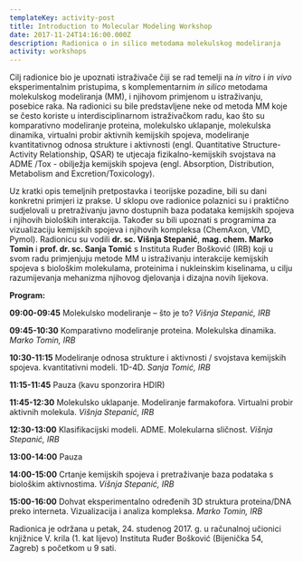 ```yaml
---
templateKey: activity-post
title: Introduction to Molecular Modeling Workshop
date: 2017-11-24T14:16:00.000Z
description: Radionica o in silico metodama molekulskog modeliranja
activity: workshops
---
```

Cilj radionice bio je upoznati istraživače čiji se rad temelji na *in vitro* i *in vivo* eksperimentalnim pristupima, s komplementarnim *in silico* metodama molekulskog modeliranja (MM), i njihovom primjenom u istraživanju, posebice raka. Na radionici su bile predstavljene neke od metoda MM koje se često koriste u interdisciplinarnom istraživačkom radu, kao što su komparativno modeliranje proteina, molekulsko uklapanje, molekulska dinamika, virtualni probir aktivnih kemijskih spojeva, modeliranje kvantitativnog odnosa strukture i aktivnosti (engl. Quantitative Structure-Activity Relationship, QSAR) te utjecaja fizikalno-kemijskih svojstava na ADME /Tox - obilježja kemijskih spojeva (engl. Absorption, Distribution, Metabolism and Excretion/Toxicology). 

Uz kratki opis temeljnih pretpostavka i teorijske pozadine, bili su dani konkretni primjeri iz prakse. U sklopu ove radionice polaznici su i praktično sudjelovali u pretraživanju javno dostupnih baza podataka kemijskih spojeva i njihovih bioloških interakcija. Također su bili upoznati s programima za vizualizaciju kemijskih spojeva i njihovih kompleksa (ChemAxon, VMD, Pymol).
Radionicu su vodili **dr. sc. Višnja Stepanić**, **mag. chem. Marko Tomin** i **prof. dr. sc. Sanja Tomić** s Instituta Ruđer Bošković (IRB) koji u svom radu primjenjuju metode MM u istraživanju interakcije kemijskih spojeva s biološkim molekulama, proteinima i nukleinskim kiselinama, u cilju razumijevanja mehanizma njihovog djelovanja i dizajna novih lijekova.

**Program:**

**09:00-09:45** Molekulsko modeliranje – što je to? *Višnja Stepanić, IRB*

**09:45-10:30** Komparativno modeliranje proteina. Molekulska dinamika. *Marko Tomin, IRB*

**10:30-11:15** Modeliranje odnosa strukture i aktivnosti / svojstava kemijskih spojeva. kvantitativni modeli. 1D-4D. *Sanja Tomić, IRB*

**11:15-11:45** Pauza (kavu sponzorira HDIR)

**11:45-12:30** Molekulsko uklapanje. Modeliranje farmakofora. Virtualni probir aktivnih molekula. *Višnja Stepanić, IRB*

**12:30-13:00** Klasifikacijski modeli. ADME. Molekularna sličnost. *Višnja Stepanić, IRB*

**13:00-14:00** Pauza

**14:00-15:00** Crtanje kemijskih spojeva i pretraživanje baza podataka s biološkim aktivnostima. *Višnja Stepanić, IRB*

**15:00-16:00** Dohvat eksperimentalno određenih 3D struktura proteina/DNA preko interneta. Vizualizacija i analiza kompleksa. *Marko Tomin, IRB*



Radionica je održana u petak, 24. studenog 2017. g. u računalnoj učionici knjižnice V. krila (1. kat lijevo) Instituta Ruđer Bošković (Bijenička 54, Zagreb) s početkom u 9 sati.